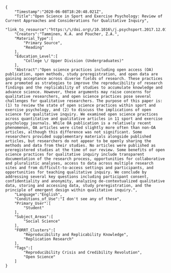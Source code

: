 
    {
        "Timestamp":"2020-06-08T18:20:48.021Z",
        "Title":"Open Science in Sport and Exercise Psychology: Review of Current Approaches and Considerations for Qualitative Inquiry",
        "link_to_resource":"https:\/\/doi.org\/10.1016\/j.psychsport.2017.12.010",
        "Creators":"Tamminen, K.A. and Poucher, Z.A.",
        "Material_Type":[
            "Primary Source",
            "Reading"
        ],
        "Education_Level":[
            "College \/ Upper Division (Undergraduates)"
        ],
        "Abstract":"Open science practices including open access (OA) publication, open methods, study preregistration, and open data are gaining acceptance across diverse fields of research. These practices are promoted as strategies to improve the reproducibility of research findings and the replicability of studies to accumulate knowledge and advance science. However, these arguments may raise concerns for qualitative researchers, and open science practices pose several challenges for qualitative researchers. The purpose of this paper is: (1) to review the state of open science practices within sport and exercise psychology, and (2) to discuss the implications of open science for qualitative inquiry. We examined open science practices across quantitative and qualitative articles in 11 sport and exercise psychology journals. While OA publication is a relatively recent phenomenon, OA articles were cited slightly more often than non-OA articles, although this difference was not significant. Some researchers provided supplementary materials alongside published articles, but researchers do not appear to be openly sharing the methods and data from their studies. No articles were published as preregistered studies at the time of our review. Some benefits of open science practices for qualitative inquiry include transparent documentation of the research process, opportunities for collaborative and pluralistic analyses, access to data across multiple research sites and from difficult-to-access settings and participants, and opportunities for teaching qualitative inquiry. We conclude by addressing several key questions including participant consent, confidentiality and anonymity, analyzing de-contextualized qualitative data, storing and accessing data, study preregistration, and the principle of emergent design within qualitative inquiry.",
        "Language":"English",
        "Conditions_of_Use":"I don't see any of these",
        "Primary_User":[
            "Student"
        ],
        "Subject_Areas":[
            "Social Science"
        ],
        "FORRT_Clusters":[
            "Reproducibility and Replicability Knowledge",
            "Replication Research"
        ],
        "Tags":[
            "Reproducibility Crisis and Credibility Revolution",
            "Open Science"
        ]
    }
